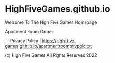 # HighFiveGames.github.io

Welcome To The High Five Games Homepage

Apartment Room Game:

 -- Privacy Policy | https://high-five-games.github.io/apartmentroomprivpolc.txt
 
 (c) High Five Games All Rights Reserved 2022
